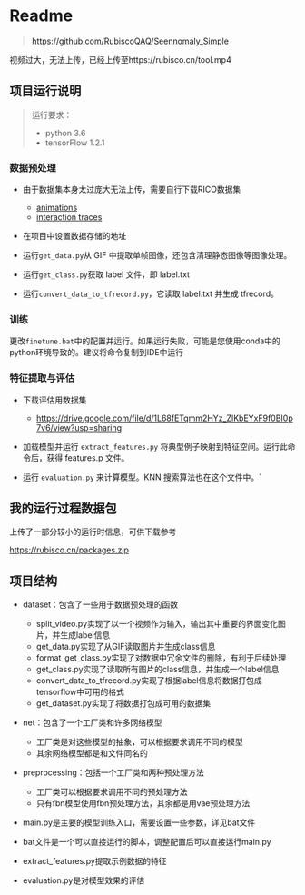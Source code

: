 # Readme

> https://github.com/RubiscoQAQ/Seennomaly_Simple

视频过大，无法上传，已经上传至https://rubisco.cn/tool.mp4


## 项目运行说明

> 运行要求：
>
> - python 3.6
> - tensorFlow 1.2.1

### 数据预处理

- 由于数据集本身太过庞大无法上传，需要自行下载RICO数据集
  - [animations](https://storage.googleapis.com/crowdstf-rico-uiuc-4540/rico_dataset_v0.1/animations.tar.gz)
  - [interaction traces](https://storage.googleapis.com/crowdstf-rico-uiuc-4540/rico_dataset_v0.1/traces.tar.gz)

- 在项目中设置数据存储的地址
- 运行`get_data.py`从 GIF 中提取单帧图像，还包含清理静态图像等图像处理。
- 运行`get_class.py`获取 label 文件，即 label.txt
- 运行`convert_data_to_tfrecord.py`，它读取 label.txt 并生成 tfrecord。

### 训练

更改`finetune.bat`中的配置并运行。如果运行失败，可能是您使用conda中的python环境导致的。建议将命令复制到IDE中运行

### 特征提取与评估

- 下载评估用数据集
  - https://drive.google.com/file/d/1L68fETqmm2HYz_ZlKbEYxF9f0BI0p7v6/view?usp=sharing
- 加载模型并运行 `extract_features.py` 将典型例子映射到特征空间。运行此命令后，获得 features.p 文件。

- 运行 `evaluation.py` 来计算模型。KNN 搜索算法也在这个文件中。`

## 我的运行过程数据包

上传了一部分较小的运行时信息，可供下载参考

https://rubisco.cn/packages.zip

## 项目结构

- dataset：包含了一些用于数据预处理的函数
  - split_video.py实现了以一个视频作为输入，输出其中重要的界面变化图片，并生成label信息
  - get_data.py实现了从GIF读取图片并生成class信息
  - format_get_class.py实现了对数据中冗余文件的删除，有利于后续处理
  - get_class.py实现了读取所有图片的class信息，并生成一个label信息
  - convert_data_to_tfrecord.py实现了根据label信息将数据打包成tensorflow中可用的格式
  - get_dataset.py实现了将数据打包成可用的数据集

- net：包含了一个工厂类和许多网络模型
  - 工厂类是对这些模型的抽象，可以根据要求调用不同的模型
  - 其余网络模型都是和文件同名的
- preprocessing：包括一个工厂类和两种预处理方法
  - 工厂类可以根据要求调用不同的预处理方法
  - 只有fbn模型使用fbn预处理方法，其余都是用vae预处理方法
- main.py是主要的模型训练入口，需要设置一些参数，详见bat文件
- bat文件是一个可以直接运行的脚本，调整配置后可以直接运行main.py
- extract_features.py提取示例数据的特征
- evaluation.py是对模型效果的评估



